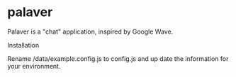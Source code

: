 palaver
=======

Palaver is a "chat" application, inspired by Google Wave.


Installation

Rename /data/example.config.js to config.js and up date the information for your environment.
